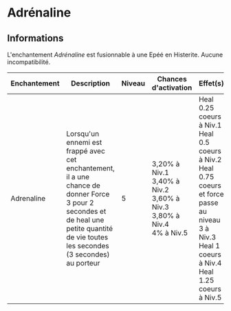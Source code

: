 # Adrénaline

## Informations
L'enchantement *Adrénaline* est fusionnable à une Epéé en Histerite. Aucune incompatibilité.

| Enchantement | Description | Niveau | Chances d'activation | Effet(s) |
| ------------ | ----------- | ------ | -------------------- | -------- |
| Adrenaline | Lorsqu'un ennemi est frappé avec cet enchantement, il a une chance de donner Force 3 pour 2 secondes et de heal une petite quantité de vie toutes les secondes (3 secondes) au porteur | 5 | 3,20% à Niv.1 <br> 3,40% à Niv.2 <br> 3,60% à Niv.3 <br> 3,80% à Niv.4 <br> 4% à Niv.5 | Heal 0.25 coeurs à Niv.1 <br> Heal 0.5 coeurs à Niv.2 <br> Heal 0.75 coeurs et force passe au niveau 3 à Niv.3 <br> Heal 1 coeurs à Niv.4 <br> Heal 1.25 coeurs à Niv.5 |
